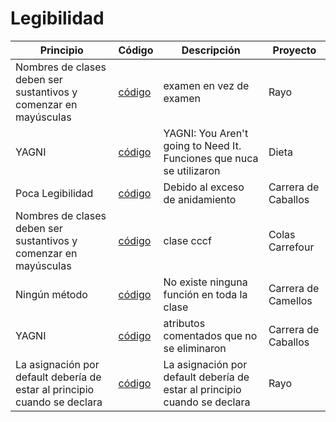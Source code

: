 # Legibilidad

|Principio|Código|Descripción|Proyecto|
|-|-|-|-|
|Nombres de clases deben ser sustantivos y comenzar en mayúsculas|[código](https://github.com/sara-patino/prg1/blob/fd099990978f92b0e22d64e45bbe02024ce80867/sara.patino/examen.java#L3)|examen en vez de examen|Rayo|
|YAGNI| [código](https://github.com/sara-patino/23-24-eda1/blob/1662b2ef1644e007d99280b8eb0a54f6310a0df5/entregas/saraPatino/007/ExamenFinal/Ingesta.java#L18) | YAGNI: You Aren't going to Need It. Funciones que nuca se utilizaron | Dieta |
|Poca Legibilidad|[código](https://github.com/sara-patino/PRG1-22-23-ExamenParcial/blob/3984a9c06a07192fd20cc9bf1d9bf5a23896ddf7/entregas/patinoSara/carreraCamellos.java#L35)|Debido al exceso de anidamiento| Carrera de Caballos|
|Nombres de clases deben ser sustantivos y comenzar en mayúsculas|[código](https://github.com/sara-patino/23-24-eda1/blob/1662b2ef1644e007d99280b8eb0a54f6310a0df5/entregas/saraPatino/005/src/cccf.java#L5)|clase cccf| Colas Carrefour |
|Ningún método|[código](https://github.com/sara-patino/PRG1-22-23-ExamenParcial/blob/3984a9c06a07192fd20cc9bf1d9bf5a23896ddf7/entregas/patinoSara/carreraCamellos.java#L27)|No existe ninguna función en toda la clase|Carrera de Camellos|
|YAGNI|[código](https://github.com/sara-patino/PRG1-22-23-ExamenParcial/blob/3984a9c06a07192fd20cc9bf1d9bf5a23896ddf7/entregas/patinoSara/carreraCamellos.java#L12)|atributos comentados que no se eliminaron|Carrera de Caballos|
|La asignación por default debería de estar al principio cuando se declara|[código](https://github.com/sara-patino/prg1/blob/fd099990978f92b0e22d64e45bbe02024ce80867/sara.patino/examen.java#L11)|La asignación por default debería de estar al principio cuando se declara|Rayo|
